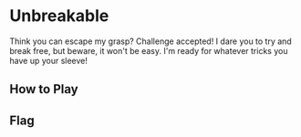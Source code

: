 # Unbreakable

Think you can escape my grasp? Challenge accepted! I dare you to try and break
free, but beware, it won't be easy. I'm ready for whatever tricks you have up
your sleeve!

## How to Play


## Flag
